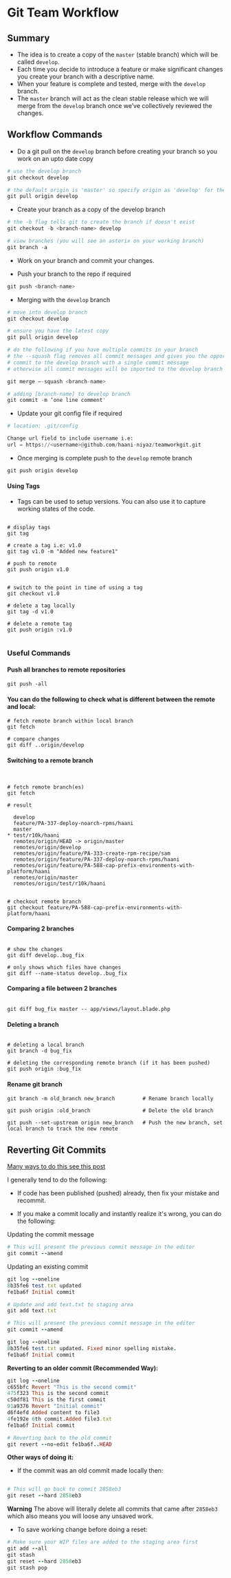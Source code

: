 Git Team Workflow
=================



## Summary ##
  

   * The idea is to create a copy of the `master` (stable branch) which will be called `develop`.
   * Each time you decide to introduce a feature or make significant changes you create your branch with a descriptive name.
   * When your feature is complete and tested, merge with the `develop` branch.
   * The `master` branch will act as the clean stable release which we will merge from the `develop` branch once we’ve collectively reviewed the changes.



## Workflow Commands ##


+ Do a git pull on the `develop` branch before creating your branch so you work on an upto date copy

```python
# use the develop branch
git checkout develop

# the default origin is 'master' so specify origin as 'develop' for the pull request
git pull origin develop
```


+ Create your branch as a copy of the develop branch

```python
# the -b flag tells git to create the branch if doesn't exist
git checkout -b <branch-name> develop

# view branches (you will see an asterix on your working branch)
git branch -a
```

+ Work on your branch and commit your changes.


+ Push your branch to the repo if required

```python
git push <branch-name>
```


+ Merging with the `develop` branch

```python
# move into develop branch
git checkout develop

# ensure you have the latest copy
git pull origin develop

# do the following if you have multiple commits in your branch
# the --squash flag removes all commit messages and gives you the opportunity to  
# commit to the develop branch with a single commit message
# otherwise all commit messages will be imported to the develop branch

git merge –-squash <branch-name>

# adding [branch-name] to develop branch
git commit -m ‘one line comment'
```


+ Update your git config file if required

```python
# location: .git/config

Change url field to include username i.e:
url = https://<username>@github.com/haani-niyaz/teamworkgit.git
```


+ Once merging is complete push to the `develop` remote branch

```python
git push origin develop
```



#### Using Tags  ####

+ Tags can be used to setup versions. You can also use it to capture working states of the code.

```

# display tags
git tag

# create a tag i.e: v1.0
git tag v1.0 -m "Added new feature1"

# push to remote
git push origin v1.0


# switch to the point in time of using a tag
git checkout v1.0

# delete a tag locally
git tag -d v1.0

# delete a remote tag
git push origin :v1.0


```



### Useful Commands ###

#### Push all branches to remote repositories

```
git push -all
```



#### You can do the following to check what is different between the remote and local:

```
# fetch remote branch within local branch
git fetch 

# compare changes
git diff ..origin/develop
```

#### Switching to a remote branch

```


# fetch remote branch(es)
git fetch

# result

  develop
  feature/PA-337-deploy-noarch-rpms/haani
  master
* test/r10k/haani
  remotes/origin/HEAD -> origin/master
  remotes/origin/develop
  remotes/origin/feature/PA-333-create-rpm-recipe/sam
  remotes/origin/feature/PA-337-deploy-noarch-rpms/haani
  remotes/origin/feature/PA-588-cap-prefix-environments-with-platform/haani
  remotes/origin/master
  remotes/origin/test/r10k/haani


# checkout remote branch
git checkout feature/PA-588-cap-prefix-environments-with-platform/haani

```

#### Comparing 2 branches

```

# show the changes
git diff develop..bug_fix

# only shows which files have changes
git diff --name-status develop..bug_fix

```

#### Comparing a file between 2 branches

```

git diff bug_fix master -- app/views/layout.blade.php 

```

#### Deleting a branch

```

# deleting a local branch
git branch -d bug_fix

# deleting the corresponding remote branch (if it has been pushed)
git push origin :bug_fix

```

#### Rename git branch

```
git branch -m old_branch new_branch         # Rename branch locally    

git push origin :old_branch                 # Delete the old branch    

git push --set-upstream origin new_branch   # Push the new branch, set local branch to track the new remote
```



## Reverting Git Commits ##

[Many ways to do this see this post](http://stackoverflow.com/questions/4114095/revert-to-a-previous-git-commit)

I generally tend to do the following:

+ If code has been published (pushed) already, then fix your mistake and recommit.

+ If you make a commit locally and instantly realize it's wrong, you can do the following:

Updating the commit message

```ruby
# This will present the previous commit message in the editor
git commit --amend
```

 Updating an existing commit

```ruby
git log --oneline 
8b35fe6 test.txt updated
fe1ba6f Initial commit

# Update and add text.txt to staging area
git add text.txt

# This will present the previous commit message in the editor
git commit --amend

git log --oneline
8b35fe6 test.txt updated. Fixed minor spelling mistake.
fe1ba6f Initial commit
```


**Reverting to an older commit (Recommended Way):**

```ruby
git log --oneline
c655bfc Revert "This is the second commit"
475f323 This is the second commit
c50df81 This is the first commit
91a9376 Revert "Initial commit"
d6f4efd Added content to file3
4fe192e 6th commit.Added file3.txt
fe1ba6f Initial commit

# Reverting back to the old commit
git revert --no-edit fe1ba6f..HEAD
```

**Other ways of doing it:**

+ If the commit was an old commit made locally then:

```ruby

# This will go back to commit 2858eb3
git reset --hard 2858eb3

```

**Warning**
The above will literally delete all commits that came after `2858eb3` which also means you will loose any unsaved work.

+ To save working change before doing a reset:

```ruby
# Make sure your WIP files are added to the staging area first
git add --all 
git stash
git reset --hard 2858eb3
git stash pop
```

